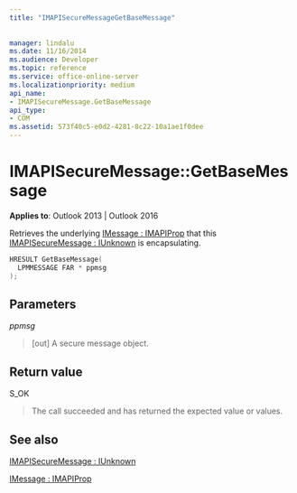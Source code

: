 ```yaml
---
title: "IMAPISecureMessageGetBaseMessage"
 
 
manager: lindalu
ms.date: 11/16/2014
ms.audience: Developer
ms.topic: reference
ms.service: office-online-server
ms.localizationpriority: medium
api_name:
- IMAPISecureMessage.GetBaseMessage
api_type:
- COM
ms.assetid: 573f40c5-e0d2-4281-8c22-10a1ae1f0dee
---
```


# IMAPISecureMessage::GetBaseMessage

  
  
**Applies to**: Outlook 2013 | Outlook 2016 
  
Retrieves the underlying [IMessage : IMAPIProp](imessageimapiprop.md) that this [IMAPISecureMessage : IUnknown](imapisecuremessageiunknown.md) is encapsulating. 
  
```cpp
HRESULT GetBaseMessage(
  LPMMESSAGE FAR * ppmsg
);
```

## Parameters

 _ppmsg_
  
> [out] A secure message object.
    
## Return value

S_OK
  
> The call succeeded and has returned the expected value or values.
    
## See also



[IMAPISecureMessage : IUnknown](imapisecuremessageiunknown.md)
  
[IMessage : IMAPIProp](imessageimapiprop.md)

